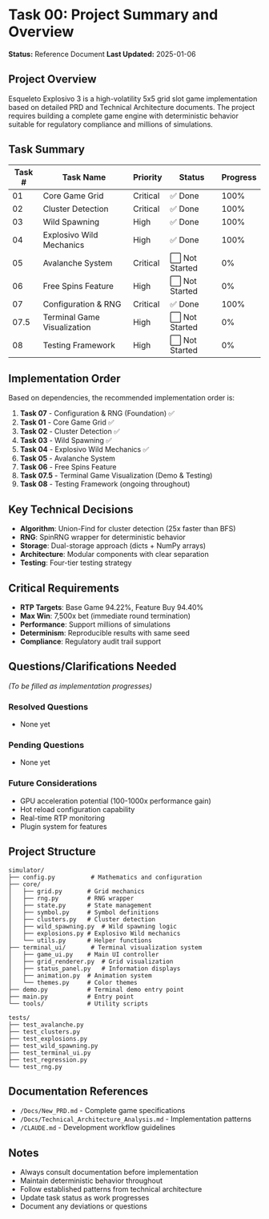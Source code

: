 # Task 00: Project Summary and Overview

**Status:** Reference Document
**Last Updated:** 2025-01-06

## Project Overview
Esqueleto Explosivo 3 is a high-volatility 5x5 grid slot game implementation based on detailed PRD and Technical Architecture documents. The project requires building a complete game engine with deterministic behavior suitable for regulatory compliance and millions of simulations.

## Task Summary

| Task # | Task Name | Priority | Status | Progress |
|--------|-----------|----------|---------|----------|
| 01 | Core Game Grid | Critical | ✅ Done | 100% |
| 02 | Cluster Detection | Critical | ✅ Done | 100% |
| 03 | Wild Spawning | High | ✅ Done | 100% |
| 04 | Explosivo Wild Mechanics | High | ✅ Done | 100% |
| 05 | Avalanche System | Critical | ⬜ Not Started | 0% |
| 06 | Free Spins Feature | High | ⬜ Not Started | 0% |
| 07 | Configuration & RNG | Critical | ✅ Done | 100% |
| 07.5 | Terminal Game Visualization | High | ⬜ Not Started | 0% |
| 08 | Testing Framework | High | ⬜ Not Started | 0% |

## Implementation Order
Based on dependencies, the recommended implementation order is:
1. **Task 07** - Configuration & RNG (Foundation) ✅
2. **Task 01** - Core Game Grid ✅
3. **Task 02** - Cluster Detection ✅
4. **Task 03** - Wild Spawning ✅
5. **Task 04** - Explosivo Wild Mechanics ✅
6. **Task 05** - Avalanche System
7. **Task 06** - Free Spins Feature
8. **Task 07.5** - Terminal Game Visualization (Demo & Testing)
9. **Task 08** - Testing Framework (ongoing throughout)

## Key Technical Decisions
- **Algorithm**: Union-Find for cluster detection (25x faster than BFS)
- **RNG**: SpinRNG wrapper for deterministic behavior
- **Storage**: Dual-storage approach (dicts + NumPy arrays)
- **Architecture**: Modular components with clear separation
- **Testing**: Four-tier testing strategy

## Critical Requirements
- **RTP Targets**: Base Game 94.22%, Feature Buy 94.40%
- **Max Win**: 7,500x bet (immediate round termination)
- **Performance**: Support millions of simulations
- **Determinism**: Reproducible results with same seed
- **Compliance**: Regulatory audit trail support

## Questions/Clarifications Needed
*(To be filled as implementation progresses)*

### Resolved Questions
- None yet

### Pending Questions
- None yet

### Future Considerations
- GPU acceleration potential (100-1000x performance gain)
- Hot reload configuration capability
- Real-time RTP monitoring
- Plugin system for features

## Project Structure
```
simulator/
├── config.py          # Mathematics and configuration
├── core/
│   ├── grid.py       # Grid mechanics
│   ├── rng.py        # RNG wrapper
│   ├── state.py      # State management
│   ├── symbol.py     # Symbol definitions
│   ├── clusters.py   # Cluster detection
│   ├── wild_spawning.py  # Wild spawning logic
│   ├── explosions.py # Explosivo Wild mechanics
│   └── utils.py      # Helper functions
├── terminal_ui/       # Terminal visualization system
│   ├── game_ui.py    # Main UI controller
│   ├── grid_renderer.py  # Grid visualization
│   ├── status_panel.py   # Information displays
│   ├── animation.py  # Animation system
│   └── themes.py     # Color themes
├── demo.py           # Terminal demo entry point
├── main.py           # Entry point
└── tools/            # Utility scripts

tests/
├── test_avalanche.py
├── test_clusters.py
├── test_explosions.py
├── test_wild_spawning.py
├── test_terminal_ui.py
├── test_regression.py
└── test_rng.py
```

## Documentation References
- `/Docs/New_PRD.md` - Complete game specifications
- `/Docs/Technical_Architecture_Analysis.md` - Implementation patterns
- `/CLAUDE.md` - Development workflow guidelines

## Notes
- Always consult documentation before implementation
- Maintain deterministic behavior throughout
- Follow established patterns from technical architecture
- Update task status as work progresses
- Document any deviations or questions